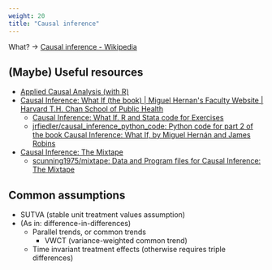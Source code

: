 ```yaml
---
weight: 20
title: "Causal inference"
---
```

What? → [Causal inference - Wikipedia](https://en.wikipedia.org/wiki/Causal_inference)


## \(Maybe\) Useful resources

- [Applied Causal Analysis (with R)](https://bookdown.org/paul/applied-causal-analysis/)
- [Causal Inference: What If (the book) | Miguel Hernan's Faculty Website | Harvard T.H. Chan School of Public Health](https://www.hsph.harvard.edu/miguel-hernan/causal-inference-book/)
    - [Causal Inference: What If. R and Stata code for Exercises](https://remlapmot.github.io/cibookex-r/)
    - [jrfiedler/causal_inference_python_code: Python code for part 2 of the book Causal Inference: What If, by Miguel Hernán and James Robins](https://github.com/jrfiedler/causal_inference_python_code)
- [Causal Inference: The Mixtape](https://mixtape.scunning.com/)
    + [scunning1975/mixtape: Data and Program files for Causal Inference: The Mixtape](https://github.com/scunning1975/mixtape)


## Common assumptions

- SUTVA (stable unit treatment values assumption)
- \(As in: difference-in-differences\)
    - Parallel trends, or common trends
        - VWCT \(variance-weighted common trend\)
    - Time invariant treatment effects \(otherwise requires triple differences\)
